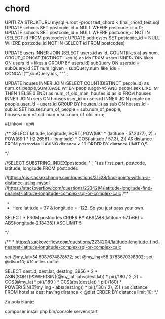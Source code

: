 # chord
UPITI ZA STRUKTURU
mysql -uroot -proot test_chord < final_chord_test.sql
UPDATE schools SET postcode_id = NULL WHERE postcode_id = 0;
UPDATE schools SET postcode_id = NULL WHERE postcode_id NOT IN (SELECT id FROM postcodes);
UPDATE addresses SET postcode_id = NULL WHERE postcode_id NOT IN (SELECT id FROM postcodes)


UPDATE users INNER JOIN
(SELECT users.id as id, COUNT(likes.a) as num, GROUP_CONCAT(DISTINCT likes.b) as ids
FROM users INNER JOIN likes ON users.id = likes.a 
GROUP BY users.id) subQuery  ON users.id = subQuery.id
SET num_lgiven = subQuery.num, like_ids = CONCAT("",subQuery.ids, """);


UPDATE houses 
INNER JOIN (SELECT COUNT(DISTINCT people.id) as num_of_people,SUM(CASE WHEN people.age>45 AND people.sex LIKE 'M' THEN 1 ELSE 0 END) as num_of_old_man, houses.id as id FROM houses INNER JOIN users ON houses.user_id = users.id INNER JOIN people on people.user_id = users.id GROUP BY houses.id) as sub ON houses.id = sub.id SET houses.num_of_people = sub.num_of_people, houses.num_of_old_man = sub.num_of_old_man;

#Linkovi i upiti

/**
SELECT latitude, longitude, SQRT( POW(69.1 * (latitude - 57.2377), 2) + POW(69.1 * (-2.26581 - longitude) * COS(latitude / 57.3), 2)) AS distance FROM postcodes HAVING distance < 10 ORDER BY distance LIMIT 0,5

 */

//SELECT SUBSTRING_INDEX(postcode, ' ', 1) as first_part, postcode, latitude, longitude FROM postcodes

//https://gis.stackexchange.com/questions/31628/find-points-within-a-distance-using-mysql
//https://stackoverflow.com/questions/2234204/latitude-longitude-find-nearest-latitude-longitude-complex-sql-or-complex-calc
/**

 *
 * Here latitude = 37 & longitude = -122. So you just pass your own.

SELECT * FROM postcodes ORDER BY ABS(ABS(latitude-57.1766) + ABS(longitude-2.18435)) ASC LIMIT 5

 */


/**
 *
https://stackoverflow.com/questions/2234204/latitude-longitude-find-nearest-latitude-longitude-complex-sql-or-complex-calc

 set @my_lat=34.6087674878572;
 set @my_lng=58.3783670308302;
set @dist=10; #10 miles radius

SELECT dest.id, dest.lat, dest.lng,  3956 * 2 * ASIN(SQRT(POWER(SIN((@my_lat -abs(dest.lat)) * pi()/180 / 2),2) + COS(@my_lat * pi()/180 ) * COS(abs(dest.lat) *  pi()/180) * POWER(SIN((@my_lng - abs(dest.lng)) *  pi()/180 / 2), 2))
) as distance
FROM hotel as dest
having distance < @dist
ORDER BY distance limit 10;
 */

Za pokretanje:

composer install
php bin/console server:start
